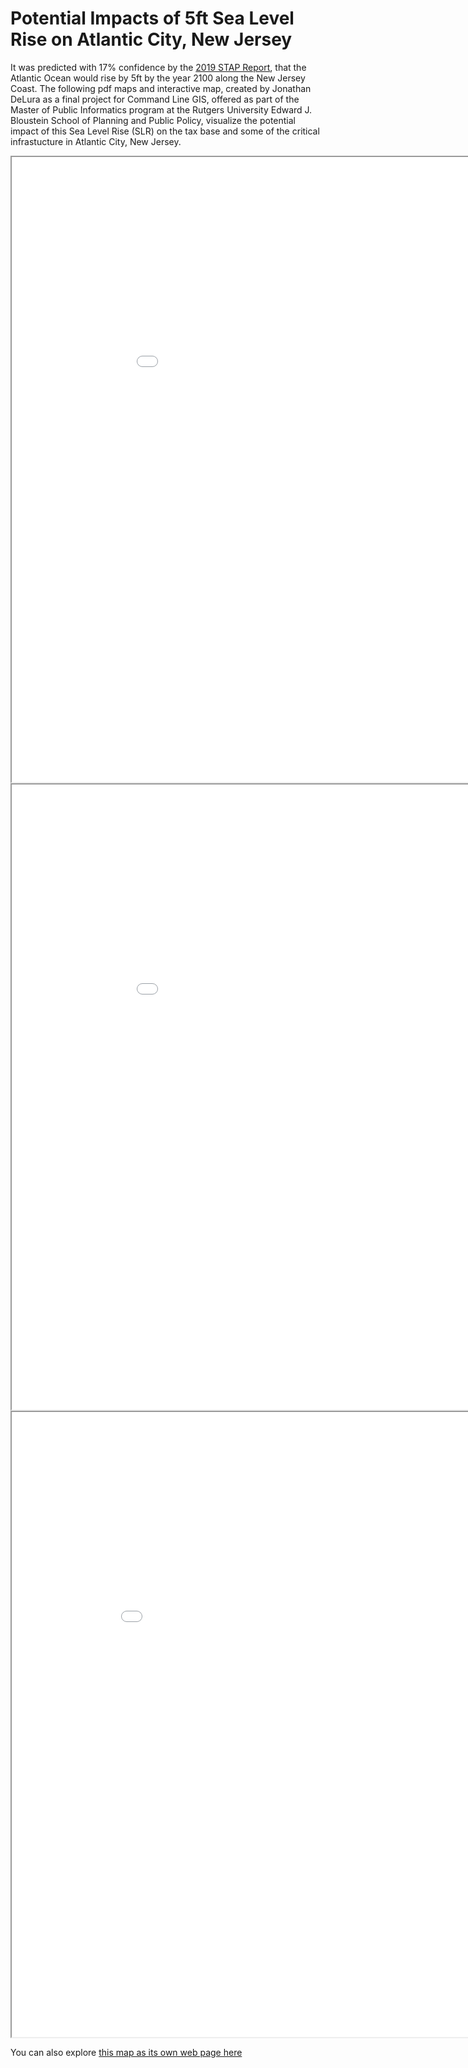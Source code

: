 # Potential Impacts of 5ft Sea Level Rise on Atlantic City, New Jersey

It was predicted with 17% confidence by the [2019 STAP Report](https://climatechange.rutgers.edu/resources/climate-change-and-new-jersey/nj-sea-level-rise-reports), that the Atlantic Ocean would rise by 5ft by the year 2100 along the New Jersey Coast. The following pdf maps and interactive map, created by Jonathan DeLura as a final project for Command Line GIS, offered as part of the Master of Public Informatics program at the Rutgers University Edward J. Bloustein School of Planning and Public Policy, visualize the potential impact of this Sea Level Rise (SLR) on the tax base and some of the critical infrastucture in Atlantic City, New Jersey.

<iframe src="Atlantic_City_5ft_SLR.pdf" width = "1000" height = "1000"></iframe><br/>

<iframe src="Atlantic_City_Parcel_Census_BG.pdf" width = "1000" height = "1000"></iframe><br/>

<iframe src="Atlantic_City_5ft_SLR.html" width = "950" height = "1000"></iframe><br/>

You can also explore [this map as its own web page here](Atlantic_City_5ft_SLR.html)

